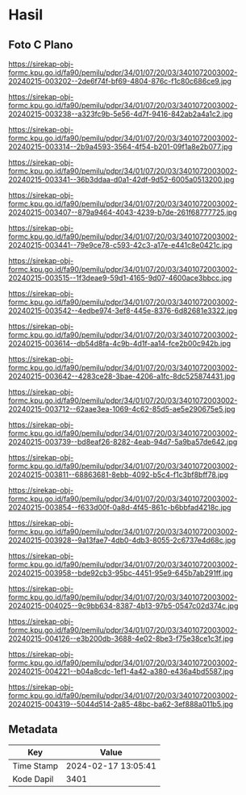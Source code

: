 # Hasil

## Foto C Plano

https://sirekap-obj-formc.kpu.go.id/fa90/pemilu/pdpr/34/01/07/20/03/3401072003002-20240215-003202--2de6f74f-bf69-4804-876c-f1c80c686ce9.jpg

https://sirekap-obj-formc.kpu.go.id/fa90/pemilu/pdpr/34/01/07/20/03/3401072003002-20240215-003238--a323fc9b-5e56-4d7f-9416-842ab2a4a1c2.jpg

https://sirekap-obj-formc.kpu.go.id/fa90/pemilu/pdpr/34/01/07/20/03/3401072003002-20240215-003314--2b9a4593-3564-4f54-b201-09f1a8e2b077.jpg

https://sirekap-obj-formc.kpu.go.id/fa90/pemilu/pdpr/34/01/07/20/03/3401072003002-20240215-003341--36b3ddaa-d0a1-42df-9d52-6005a0513200.jpg

https://sirekap-obj-formc.kpu.go.id/fa90/pemilu/pdpr/34/01/07/20/03/3401072003002-20240215-003407--879a9464-4043-4239-b7de-261f68777725.jpg

https://sirekap-obj-formc.kpu.go.id/fa90/pemilu/pdpr/34/01/07/20/03/3401072003002-20240215-003441--79e9ce78-c593-42c3-a17e-e441c8e0421c.jpg

https://sirekap-obj-formc.kpu.go.id/fa90/pemilu/pdpr/34/01/07/20/03/3401072003002-20240215-003515--1f3deae9-59d1-4165-9d07-4600ace3bbcc.jpg

https://sirekap-obj-formc.kpu.go.id/fa90/pemilu/pdpr/34/01/07/20/03/3401072003002-20240215-003542--4edbe974-3ef8-445e-8376-6d82681e3322.jpg

https://sirekap-obj-formc.kpu.go.id/fa90/pemilu/pdpr/34/01/07/20/03/3401072003002-20240215-003614--db54d8fa-4c9b-4d1f-aa14-fce2b00c942b.jpg

https://sirekap-obj-formc.kpu.go.id/fa90/pemilu/pdpr/34/01/07/20/03/3401072003002-20240215-003642--4283ce28-3bae-4206-a1fc-8dc525874431.jpg

https://sirekap-obj-formc.kpu.go.id/fa90/pemilu/pdpr/34/01/07/20/03/3401072003002-20240215-003712--62aae3ea-1069-4c62-85d5-ae5e290675e5.jpg

https://sirekap-obj-formc.kpu.go.id/fa90/pemilu/pdpr/34/01/07/20/03/3401072003002-20240215-003739--bd8eaf26-8282-4eab-94d7-5a9ba57de642.jpg

https://sirekap-obj-formc.kpu.go.id/fa90/pemilu/pdpr/34/01/07/20/03/3401072003002-20240215-003811--68863681-8ebb-4092-b5c4-f1c3bf8bff78.jpg

https://sirekap-obj-formc.kpu.go.id/fa90/pemilu/pdpr/34/01/07/20/03/3401072003002-20240215-003854--f633d00f-0a8d-4f45-861c-b6bbfad4218c.jpg

https://sirekap-obj-formc.kpu.go.id/fa90/pemilu/pdpr/34/01/07/20/03/3401072003002-20240215-003928--9a13fae7-4db0-4db3-8055-2c6737e4d68c.jpg

https://sirekap-obj-formc.kpu.go.id/fa90/pemilu/pdpr/34/01/07/20/03/3401072003002-20240215-003958--bde92cb3-95bc-4451-95e9-645b7ab291ff.jpg

https://sirekap-obj-formc.kpu.go.id/fa90/pemilu/pdpr/34/01/07/20/03/3401072003002-20240215-004025--9c9bb634-8387-4b13-97b5-0547c02d374c.jpg

https://sirekap-obj-formc.kpu.go.id/fa90/pemilu/pdpr/34/01/07/20/03/3401072003002-20240215-004126--e3b200db-3688-4e02-8be3-f75e38ce1c3f.jpg

https://sirekap-obj-formc.kpu.go.id/fa90/pemilu/pdpr/34/01/07/20/03/3401072003002-20240215-004221--b04a8cdc-1ef1-4a42-a380-e436a4bd5587.jpg

https://sirekap-obj-formc.kpu.go.id/fa90/pemilu/pdpr/34/01/07/20/03/3401072003002-20240215-004319--5044d514-2a85-48bc-ba62-3ef888a011b5.jpg


## Metadata

| Key        | Value               |
| ---------- | ------------------- |
| Time Stamp | 2024-02-17 13:05:41 |
| Kode Dapil | 3401                |



